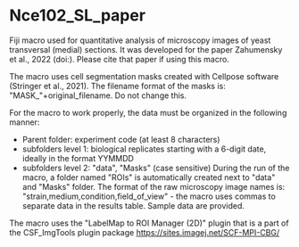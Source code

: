 # Nce102_SL_paper
Fiji macro used for quantitative analysis of microscopy images of yeast transversal (medial) sections. 
It was developed for the paper Zahumensky et al., 2022 (doi:). Please cite that paper if using this macro.

The macro uses cell segmentation masks created with Cellpose software (Stringer et al., 2021).
The filename format of the masks is: "MASK_"+original_filename. Do not change this.

For the macro to work properly, the data must be organized in the following manner:
- Parent folder: experiment code (at least 8 characters)
- subfolders level 1: biological replicates starting with a 6-digit date, ideally in the format YYMMDD
- subfolders level 2: "data", "Masks" (case sensitive)
During the run of the macro, a folder named "ROIs" is automatically created next to "data" and "Masks" folder.
The format of the raw microscopy image names is: "strain,medium,condition,field_of_view" - the macro uses commas to separate data in the results table.
Sample data are provided.

The macro uses the "LabelMap to ROI Manager (2D)" plugin that is a part of the CSF_ImgTools plugin package https://sites.imagej.net/SCF-MPI-CBG/

